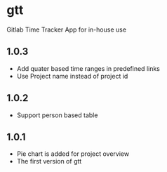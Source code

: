# gtt
Gitlab Time Tracker App for in-house use

## 1.0.3
- Add quater based time ranges in predefined links
- Use Project name instead of project id

## 1.0.2
- Support person based table

## 1.0.1
- Pie chart is added for project overview
- The first version of gtt
